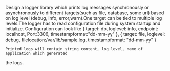 Design a logger library which prints log messages synchronously or asynchronously to different targets(such as file, database, some url) based on log level (debug, info, error,warn).One target can be tied to multiple log levels.The logger has to read configuration file during system startup and initialize.
Configuration can look like
{
target:​ ​db,
loglevel:​ ​info,
endpoint:​ ​localhost,
Port:3306,
timestampformat:​ ​"dd-mm-yy"
},
{
target:​ file,
loglevel:​ debug,
filelocation:​ ​/var/lib/sample.log,
timestampformat:​ ​"dd-mm-yy"
}

	Printed logs will contain string content, log level, name of application which generated
the logs.